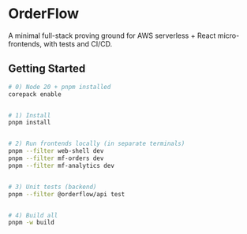 # OrderFlow


A minimal full-stack proving ground for AWS serverless + React micro-frontends, with tests and CI/CD.


## Getting Started


```bash
# 0) Node 20 + pnpm installed
corepack enable


# 1) Install
pnpm install


# 2) Run frontends locally (in separate terminals)
pnpm --filter web-shell dev
pnpm --filter mf-orders dev
pnpm --filter mf-analytics dev


# 3) Unit tests (backend)
pnpm --filter @orderflow/api test


# 4) Build all
pnpm -w build